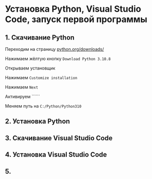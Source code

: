 # Установка Python, Visual Studio Code, запуск первой программы

## 1. Скачивание Python

Переходим на страницу [python.org/downloads/](https://www.python.org/downloads/)

Нажимаем жёлтую кнопку ```Download Python 3.10.8```

Открываем установщик

Нажимаем ```Customize installation```

Нажимаем ```Next```

Активируем ``````

Меняем путь на ```C:/Python/Python310```


## 2. Установка Python



## 3. Скачивание Visual Studio Code



## 4. Установка Visual Studio Code



## 5. 
